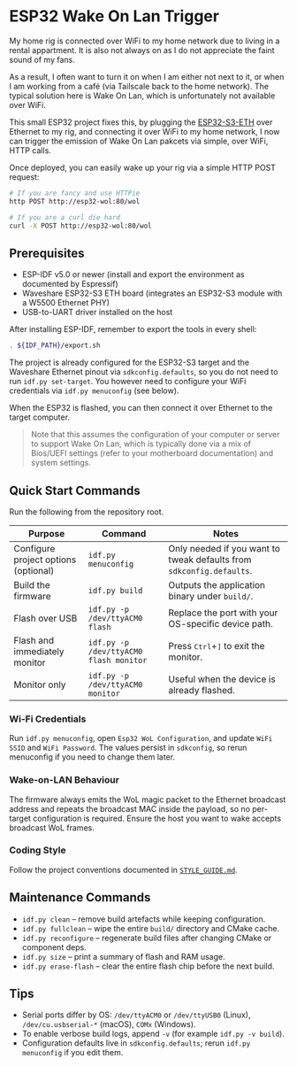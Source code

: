 # ESP32 Wake On Lan Trigger

My home rig is connected over WiFi to my home network due to living in a
rental appartment. It is also not always on as I do not appreciate the
faint sound of my fans.

As a result, I often want to turn it on when I am either not next to it, or
when I am working from a café (via Tailscale back to the home network). The
typical solution here is Wake On Lan, which is unfortunately not available
over WiFi.

This small ESP32 project fixes this, by plugging the [ESP32-S3-ETH](https://www.waveshare.com/wiki/ESP32-S3-ETH)
over Ethernet to my rig, and connecting it over WiFi to my home network, I
now can trigger the emission of Wake On Lan pakcets via simple, over WiFi,
HTTP calls.

Once deployed, you can easily wake up your rig via a simple HTTP POST request:
```sh
# If you are fancy and use HTTPie
http POST http://esp32-wol:80/wol

# If you are a curl die hard
curl -X POST http://esp32-wol:80/wol
```

## Prerequisites

- ESP-IDF v5.0 or newer (install and export the environment as documented by Espressif)
- Waveshare ESP32-S3 ETH board (integrates an ESP32-S3 module with a W5500 Ethernet PHY)
- USB-to-UART driver installed on the host

After installing ESP-IDF, remember to export the tools in every shell:

```bash
. ${IDF_PATH}/export.sh
```

The project is already configured for the ESP32-S3 target and the Waveshare
Ethernet pinout via `sdkconfig.defaults`, so you do not need to run
`idf.py set-target`. You however need to configure your WiFi credentials via
`idf.py menuconfig` (see below).

When the ESP32 is flashed, you can then connect it over Ethernet to the target
computer.

> Note that this assumes the configuration of your computer or server to support
> Wake On Lan, which is typically done via a mix of Bios/UEFI settings (refer
> to your motherboard documentation) and system settings.

## Quick Start Commands

Run the following from the repository root.

| Purpose | Command | Notes |
| --- | --- | --- |
| Configure project options (optional) | `idf.py menuconfig` | Only needed if you want to tweak defaults from `sdkconfig.defaults`. |
| Build the firmware | `idf.py build` | Outputs the application binary under `build/`. |
| Flash over USB | `idf.py -p /dev/ttyACM0 flash` | Replace the port with your OS-specific device path. |
| Flash and immediately monitor | `idf.py -p /dev/ttyACM0 flash monitor` | Press <kbd>Ctrl</kbd>+<kbd>]</kbd> to exit the monitor. |
| Monitor only | `idf.py -p /dev/ttyACM0 monitor` | Useful when the device is already flashed. |

### Wi-Fi Credentials

Run `idf.py menuconfig`, open `Esp32 WoL Configuration`, and update `WiFi SSID` and `WiFi Password`. The values persist in `sdkconfig`, so rerun menuconfig if you need to change them later.

### Wake-on-LAN Behaviour

The firmware always emits the WoL magic packet to the Ethernet broadcast address and repeats the broadcast MAC inside the payload, so no per-target configuration is required. Ensure the host you want to wake accepts broadcast WoL frames.

### Coding Style

Follow the project conventions documented in [`STYLE_GUIDE.md`](STYLE_GUIDE.md).

## Maintenance Commands

- `idf.py clean` – remove build artefacts while keeping configuration.
- `idf.py fullclean` – wipe the entire `build/` directory and CMake cache.
- `idf.py reconfigure` – regenerate build files after changing CMake or component deps.
- `idf.py size` – print a summary of flash and RAM usage.
- `idf.py erase-flash` – clear the entire flash chip before the next build.

## Tips

- Serial ports differ by OS: `/dev/ttyACM0` or `/dev/ttyUSB0` (Linux), `/dev/cu.usbserial-*` (macOS), `COMx` (Windows).
- To enable verbose build logs, append `-v` (for example `idf.py -v build`).
- Configuration defaults live in `sdkconfig.defaults`; rerun `idf.py menuconfig` if you edit them.
